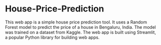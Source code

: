 # House-Price-Prediction
This web app is a simple house price prediction tool. It uses a Random Forest model to predict the price of a house in Bengaluru, India. The model was trained on a dataset from Kaggle. The web app is built using Streamlit, a popular Python library for building web apps.
